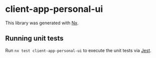 # client-app-personal-ui

This library was generated with [Nx](https://nx.dev).

## Running unit tests

Run `nx test client-app-personal-ui` to execute the unit tests via [Jest](https://jestjs.io).
